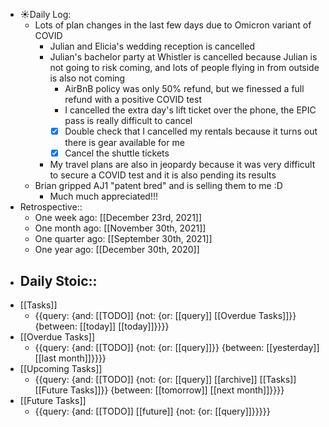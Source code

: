 - ☀️Daily Log:
    - Lots of plan changes in the last few days due to Omicron variant of COVID
        - Julian and Elicia's wedding reception is cancelled
        - Julian's bachelor party at Whistler is cancelled because Julian is not going to risk coming, and lots of people flying in from outside is also not coming
            - AirBnB policy was only 50% refund, but we finessed a full refund with a positive COVID test
            - I cancelled the extra day's lift ticket over the phone, the EPIC pass is really difficult to cancel
            - [x] Double check that I cancelled my rentals because it turns out there is gear available for me
            - [x] Cancel the shuttle tickets
        - My travel plans are also in jeopardy because it was very difficult to secure a COVID test and it is also pending its results
    - Brian gripped AJ1 "patent bred" and is selling them to me :D 
        - Much much appreciated!!!
- Retrospective::
    - One week ago: [[December 23rd, 2021]]
    - One month ago: [[November 30th, 2021]]
    - One quarter ago: [[September 30th, 2021]]
    - One year ago: [[December 30th, 2020]]
- Daily Stoic::
    - 
- [[Tasks]]
    - {{query: {and: [[TODO]] {not: {or: [[query]] [[Overdue Tasks]]}} {between: [[today]] [[today]]}}}}
- [[Overdue Tasks]]
    - {{query: {and: [[TODO]] {not: {or: [[query]]}} {between: [[yesterday]] [[last month]]}}}}
- [[Upcoming Tasks]]
    - {{query: {and: [[TODO]] {not: {or: [[query]] [[archive]] [[Tasks]] [[Future Tasks]]}} {between: [[tomorrow]] [[next month]]}}}}
- [[Future Tasks]]
    - {{query: {and: [[TODO]] [[future]] {not: {or: [[query]]}}}}}
